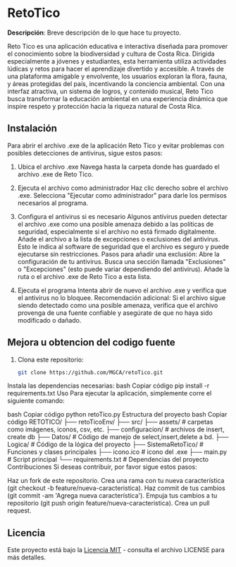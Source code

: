 # RetoTico

**Descripción**: Breve descripción de lo que hace tu proyecto.

Reto Tico es una aplicación educativa e interactiva diseñada para promover el conocimiento sobre la biodiversidad y cultura de Costa Rica. 
Dirigida especialmente a jóvenes y estudiantes, esta herramienta utiliza actividades lúdicas y retos para hacer el aprendizaje divertido y accesible. 
A través de una plataforma amigable y envolvente, los usuarios exploran la flora, fauna, y áreas protegidas del país, 
incentivando la conciencia ambiental. Con una interfaz atractiva, un sistema de logros, y contenido musical, Reto Tico 
busca transformar la educación ambiental en una experiencia dinámica que inspire respeto y protección hacia la riqueza natural de Costa Rica.

## Instalación
Para abrir el archivo .exe de la aplicación Reto Tico y evitar problemas con posibles detecciones de antivirus, sigue estos pasos:

1. Ubica el archivo .exe
Navega hasta la carpeta donde has guardado el archivo .exe de Reto Tico.

2. Ejecuta el archivo como administrador
Haz clic derecho sobre el archivo .exe.
Selecciona "Ejecutar como administrador" para darle los permisos necesarios al programa.

3. Configura el antivirus si es necesario
Algunos antivirus pueden detectar el archivo .exe como una posible amenaza debido a las políticas de seguridad, especialmente si el archivo no está firmado digitalmente.
Añade el archivo a la lista de excepciones o exclusiones del antivirus. Esto le indica al software de seguridad que el archivo es seguro y puede ejecutarse sin restricciones.
Pasos para añadir una exclusión:
Abre la configuración de tu antivirus.
Busca una sección llamada "Exclusiones" o "Excepciones" (esto puede variar dependiendo del antivirus).
Añade la ruta o el archivo .exe de Reto Tico a esta lista.

4. Ejecuta el programa
Intenta abrir de nuevo el archivo .exe y verifica que el antivirus no lo bloquee.
Recomendación adicional:
Si el archivo sigue siendo detectado como una posible amenaza, verifica que el archivo provenga de una fuente confiable y asegúrate de que no haya sido modificado o dañado.

## Mejora u obtencion del codigo fuente
1. Clona este repositorio:
   ```bash
   git clone https://github.com/MGCA/retoTico.git
Instala las dependencias necesarias:
bash
Copiar código
pip install -r requirements.txt
Uso
Para ejecutar la aplicación, simplemente corre el siguiente comando:

bash
Copiar código
python retoTico.py
Estructura del proyecto
bash
Copiar código
RETOTICO/
├── retoTicoEnv/ 
   ├── src/ 
      ├── assets/            # carpetas como imágenes, iconos, csv, etc.
      ├── configuracion/     # archivos de insert, create db
      ├── Datos/            # Código de manejo de select,insert,delete a bd.
      ├── Logica/            # Código de la lógica del proyecto
      ├── SistemaRetoTico/   # Funciones y clases principales
      ├── icono.ico          # icono del .exe
      ├── main.py            # Script principal
      └── requirements.txt   # Dependencias del proyecto
Contribuciones
Si deseas contribuir, por favor sigue estos pasos:

Haz un fork de este repositorio.
Crea una rama con tu nueva característica (git checkout -b feature/nueva-caracteristica).
Haz commit de tus cambios (git commit -am 'Agrega nueva característica').
Empuja tus cambios a tu repositorio (git push origin feature/nueva-caracteristica).
Crea un pull request.

## Licencia
Este proyecto está bajo la [Licencia MIT](./LICENSE) - consulta el archivo LICENSE para más detalles.
